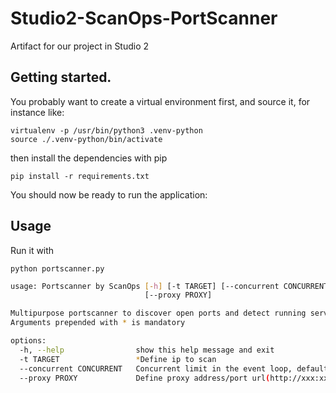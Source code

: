 # Studio2-ScanOps-PortScanner
Artifact for our project in Studio 2

## Getting started.

You probably want to create a virtual environment first, and source it, for instance like:

```shell
virtualenv -p /usr/bin/python3 .venv-python
source ./.venv-python/bin/activate
```

then install the dependencies with pip

```shell
pip install -r requirements.txt
```

You should now be ready to run the application:

## Usage

Run it with 

```
python portscanner.py

```

```bash
usage: Portscanner by ScanOps [-h] [-t TARGET] [--concurrent CONCURRENT]
                              [--proxy PROXY]

Multipurpose portscanner to discover open ports and detect running services |
Arguments prepended with * is mandatory

options:
  -h, --help                show this help message and exit
  -t TARGET                 *Define ip to scan
  --concurrent CONCURRENT   Concurrent limit in the event loop, default = 4
  --proxy PROXY             Define proxy address/port url(http://xxx:xxx)
  ```


